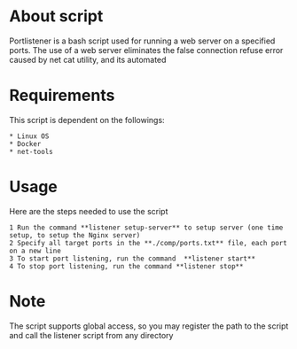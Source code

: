 # About script

Portlistener is a bash script used for running a web server on a specified ports. The use of a web server eliminates the false connection refuse error caused by net cat utility, and its automated


# Requirements

This script is dependent on the followings:

    * Linux OS
    * Docker
    * net-tools

# Usage

Here are the steps needed to use the script

    1 Run the command **listener setup-server** to setup server (one time setup, to setup the Nginx server)
    2 Specify all target ports in the **./comp/ports.txt** file, each port on a new line
    3 To start port listening, run the command  **listener start**
    4 To stop port listening, run the command **listener stop**

# Note

The script supports global access, so you may register the path to the script and call the listener script from any directory